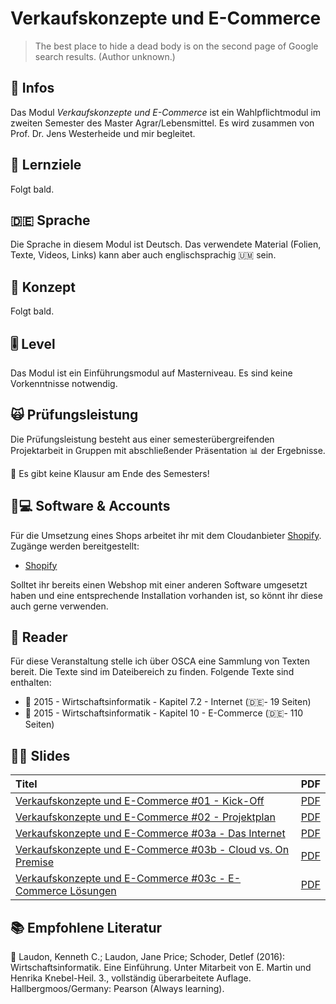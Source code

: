 # Verkaufskonzepte und E-Commerce

> The best place to hide a dead body is on the second page of Google search results. \(Author unknown.\)

## 📢 Infos <a id="learning-objectives"></a>

Das Modul _Verkaufskonzepte und E-Commerce_ ist ein Wahlpflichtmodul im zweiten Semester des Master Agrar/Lebensmittel. Es wird zusammen von Prof. Dr. Jens Westerheide und mir begleitet.

## 🎯 Lernziele <a id="learning-objectives"></a>

Folgt bald.

## 🇩🇪 Sprache

Die Sprache in diesem Modul ist Deutsch. Das verwendete Material \(Folien, Texte, Videos, Links\) kann aber auch englischsprachig 🇺🇲 sein.

## 📃 Konzept <a id="concept"></a>

Folgt bald.

## 🎚 Level <a id="level"></a>

Das Modul ist ein Einführungsmodul auf Masterniveau. Es sind keine Vorkenntnisse notwendig.

## 🙀 Prüfungsleistung <a id="examination"></a>

Die Prüfungsleistung besteht aus einer semesterübergreifenden Projektarbeit in Gruppen mit abschließender Präsentation 📊 der Ergebnisse.

🤟 Es gibt keine Klausur am Ende des Semesters!

## 👩💻 Software & Accounts <a id="software-and-accounts"></a>

Für die Umsetzung eines Shops arbeitet ihr mit dem Cloudanbieter [Shopify](https://shopify.de). Zugänge werden bereitgestellt:

* [Shopify](https://shopify.de)

Solltet ihr bereits einen Webshop mit einer anderen Software umgesetzt haben und eine entsprechende Installation vorhanden ist, so könnt ihr diese auch gerne verwenden.

## 📑 Reader

Für diese Veranstaltung stelle ich über OSCA eine Sammlung von Texten bereit. Die Texte sind im Dateibereich zu finden. Folgende Texte sind enthalten:

* 📑 2015 - Wirtschaftsinformatik - Kapitel 7.2 - Internet \(🇩🇪- 19 Seiten\)
* 📑 2015 - Wirtschaftsinformatik - Kapitel 10 - E-Commerce \(🇩🇪- 110 Seiten\)

## 👩🏫 Slides

| Titel | PDF |
| :--- | :--- |
| [Verkaufskonzepte und E-Commerce \#01 - Kick-Off](https://docs.google.com/presentation/d/1H9v6exnL1ZC7ZUJDLQDZRfJgwHZQQm5LcSdblPZcIdw/preview) | [PDF](https://docs.google.com/presentation/d/1H9v6exnL1ZC7ZUJDLQDZRfJgwHZQQm5LcSdblPZcIdw/export/pdf) |
| [Verkaufskonzepte und E-Commerce \#02 - Projektplan](https://docs.google.com/presentation/d/1Yr_J9eH3GI2H-pARGwUig8x6lFE9KFlTMDXqF35J50M/preview) | [PDF](https://docs.google.com/presentation/d/1Yr_J9eH3GI2H-pARGwUig8x6lFE9KFlTMDXqF35J50M/export/pdf) |
| [Verkaufskonzepte und E-Commerce \#03a - Das Internet](https://docs.google.com/presentation/d/1IAh6bOWypKHHVGedILS77RSvKZ4ITWl_uloVv16bnHw/preview) | [PDF](https://docs.google.com/presentation/d/1IAh6bOWypKHHVGedILS77RSvKZ4ITWl_uloVv16bnHw/export/pdf) |
| [Verkaufskonzepte und E-Commerce \#03b - Cloud vs. On Premise](https://docs.google.com/presentation/d/1Zgc1vXtXIv_Q_4ReXTm6PvorYKYZMNTLGe5GFa4L-SU/preview) | [PDF](https://docs.google.com/presentation/d/1Zgc1vXtXIv_Q_4ReXTm6PvorYKYZMNTLGe5GFa4L-SU/export/pdf) |
| [Verkaufskonzepte und E-Commerce \#03c - E-Commerce Lösungen](https://docs.google.com/presentation/d/1cs1sqFHVcyQkewXkNl3dbMoALzfhHNvKs2curWG9Q0w/preview) | [PDF](https://docs.google.com/presentation/d/1cs1sqFHVcyQkewXkNl3dbMoALzfhHNvKs2curWG9Q0w/export/pdf) |

## 📚 Empfohlene Literatur

📘 Laudon, Kenneth C.; Laudon, Jane Price; Schoder, Detlef \(2016\): Wirtschaftsinformatik. Eine Einführung. Unter Mitarbeit von E. Martin und Henrika Knebel-Heil. 3., vollständig überarbeitete Auflage. Hallbergmoos/Germany: Pearson \(Always learning\).

